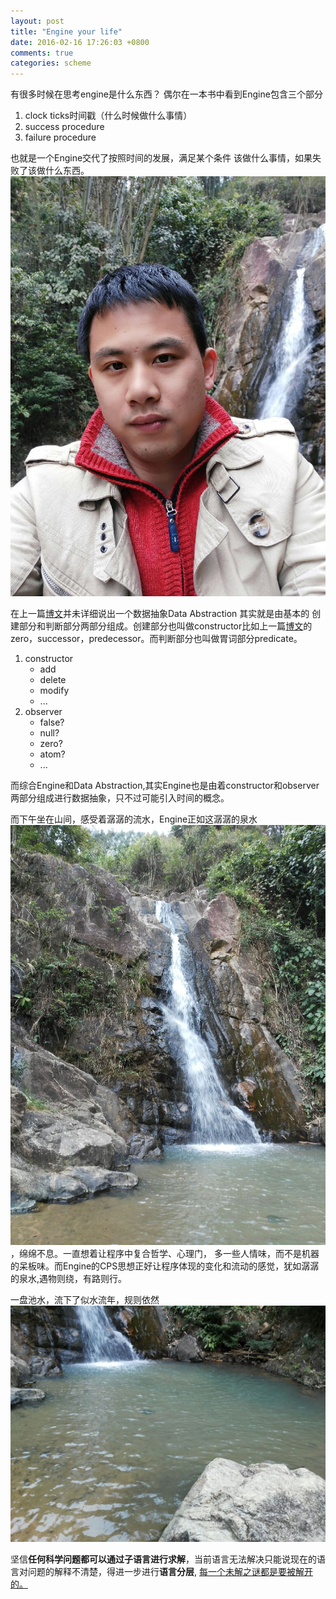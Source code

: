 ```yaml
---
layout: post
title: "Engine your life"
date: 2016-02-16 17:26:03 +0800
comments: true
categories: scheme
---
```


有很多时候在思考engine是什么东西？
偶尔在一本书中看到Engine包含三个部分

1. clock ticks时间戳（什么时候做什么事情） 
2. success procedure
3. failure procedure

也就是一个Engine交代了按照时间的发展，满足某个条件
该做什么事情，如果失败了该做什么东西。
![listen][3]

<!--more-->
在上一篇[博文][4]并未详细说出一个数据抽象Data Abstraction 其实就是由基本的
创建部分和判断部分两部分组成。创建部分也叫做constructor比如上一篇[博文][4]的
zero，successor，predecessor。而判断部分也叫做胃词部分predicate。

1. constructor
    + add
    + delete
    + modify
    + ...
2. observer
    + false?
    + null?
    + zero?
    + atom?
    + ...


而综合Engine和Data Abstraction,其实Engine也是由着constructor和observer两部分组成进行数据抽象，只不过可能引入时间的概念。

而下午坐在山间，感受着潺潺的流水，Engine正如这潺潺的泉水![waterDown][1]，绵绵不息。一直想着让程序中复合哲学、心理门，
多一些人情味，而不是机器的呆板味。而Engine的CPS思想正好让程序体现的变化和流动的感觉，犹如潺潺的泉水,遇物则绕，有路则行。

一盘池水，流下了似水流年，规则依然
![shuiku][2]

坚信**任何科学问题都可以通过子语言进行求解**，当前语言无法解决只能说现在的语言对问题的解释不清楚，得进一步进行**语言分层**,
[每一个未解之谜都是要被解开的。][5]

[1]: /images/life/waterDown.jpg
[2]: /images/life/reservoir.jpg
[3]: /images/life/listen.jpg
[4]: http://jueqingsizhe66.github.io/blog/2016/02/15/data-representation-the-same-interface-with-different-implementation/
[5]: http://tianchunbinghe.blog.163.com/blog/static/7001201542402420584/ 
